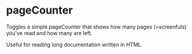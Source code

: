 pageCounter
================

Toggles a simple pageCounter that shows how many pages (=screenfuls) you've read and how many are left.

Useful for reading long documentation written in HTML.
